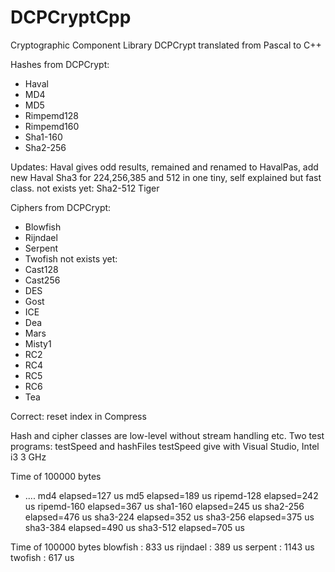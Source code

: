 # DCPCryptCpp
Cryptographic Component Library DCPCrypt translated from Pascal to C++

Hashes from DCPCrypt:
- Haval
- MD4
- MD5
- Rimpemd128
- Rimpemd160
- Sha1-160
- Sha2-256

Updates:
Haval gives odd results, remained and renamed to HavalPas, add new Haval
Sha3 for 224,256,385 and 512 in one tiny, self explained but fast class.
not exists yet:
Sha2-512
Tiger

Ciphers from DCPCrypt:
- Blowfish
- Rijndael
- Serpent
- Twofish
not exists yet:
- Cast128
- Cast256
- DES
- Gost
- ICE
- Dea
- Mars
- Misty1
- RC2
- RC4
- RC5
- RC6
- Tea

Correct: reset index in Compress

Hash and cipher classes are low-level without stream handling etc.
Two test programs: testSpeed and hashFiles
testSpeed give with Visual Studio, Intel i3 3 GHz

Time of 100000 bytes
- ....
md4 elapsed=127 us
md5 elapsed=189 us
ripemd-128 elapsed=242 us
ripemd-160 elapsed=367 us
sha1-160 elapsed=245 us
sha2-256 elapsed=476 us
sha3-224 elapsed=352 us
sha3-256 elapsed=375 us
sha3-384 elapsed=490 us
sha3-512 elapsed=705 us

Time of 100000 bytes
blowfish : 833 us
rijndael : 389 us
serpent : 1143 us
twofish : 617 us

